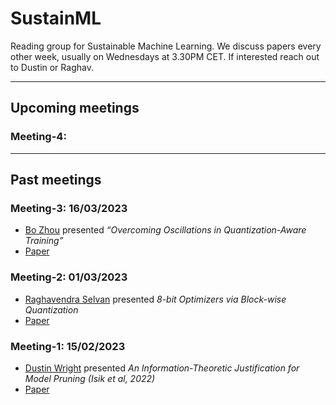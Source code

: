 # SustainML
Reading group for Sustainable Machine Learning. We discuss papers every other week, usually on Wednesdays at 3.30PM CET. If interested reach out to Dustin or Raghav. 

---
## Upcoming meetings

### Meeting-4: 

---- 
## Past meetings

### Meeting-3: 16/03/2023

* [Bo Zhou](https://scholar.google.com/citations?hl=en&user=PCvtW3gAAAAJ) presented _“Overcoming Oscillations in Quantization-Aware Training”_ 
* [Paper](https://proceedings.mlr.press/v162/nagel22a.html)

### Meeting-2: 01/03/2023

* [Raghavendra Selvan](https://raghavian.github.io/) presented _8-bit Optimizers via Block-wise Quantization_ 
* [Paper](https://arxiv.org/abs/2110.02861)

### Meeting-1: 15/02/2023

* [Dustin Wright](https://scholar.google.com/citations?user=OGk5UnYAAAAJ&hl=en&oi=ao) presented _An Information-Theoretic Justification for Model Pruning (Isik et al, 2022)_
* [Paper](https://arxiv.org/abs/2102.08329)

